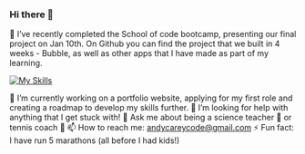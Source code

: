 ### Hi there 👋
🔭 I’ve recently completed the School of code bootcamp, presenting our final project on Jan 10th.
On Github you can find the project that we built in 4 weeks - Bubble, as well as other apps that I have made as part of my learning.

[![My Skills](https://skillicons.dev/icons?i=js,html,css,express,figma,git,github,jest,nodejs,postgres,react,supabase,ts,vercel&perline=7)](https://skillicons.dev)



🌱 I’m currently working on a portfolio website, applying for my first role and creating a roadmap to develop my skills further.
🤔 I’m looking for help with anything that I get stuck with! 
💬 Ask me about being a science teacher 🧪 or tennis coach 🎾
📫 How to reach me: andycareycode@gmail.com 
⚡ Fun fact: I have run 5 marathons (all before I had kids!)


